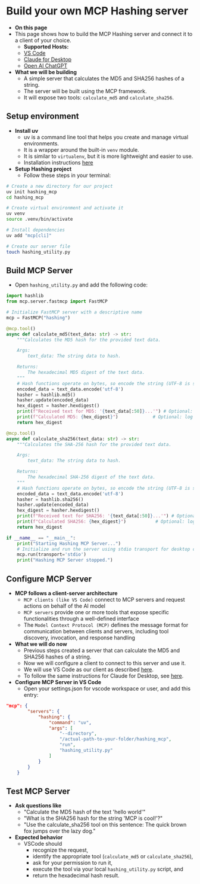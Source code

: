 # Build your own MCP Hashing server

- **On this page**
- This page shows how to build the MCP Hashing server and connect it to a client of your choice.
  - **Supported Hosts:**
  - [VS Code](https://code.visualstudio.com/docs/copilot/chat/mcp-servers)
  - [Claude for Desktop](https://modelcontextprotocol.io/introduction)
  - [Open AI ChatGPT](https://openai.github.io/openai-agents-python/mcp/)
- **What we will be building**
  - A simple server that calculates the MD5 and SHA256 hashes of a string.
  - The server will be built using the MCP framework.
  - It will expose two tools: `calculate_md5` and `calculate_sha256`.

## Setup environment

- **Install uv**
  - uv is a command line tool that helps you create and manage virtual environments.
  - It is a wrapper around the built-in `venv` module.
  - It is similar to `virtualenv`, but it is more lightweight and easier to use.
  - Installation instructions [here](https://docs.astral.sh/uv/getting-started/installation/)
- **Setup Hashing project**
  - Follow these steps in your terminal:

```bash
# Create a new directory for our project
uv init hashing_mcp
cd hashing_mcp

# Create virtual environment and activate it
uv venv
source .venv/bin/activate

# Install dependencies
uv add "mcp[cli]"

# Create our server file
touch hashing_utility.py
```

## Build MCP Server

- Open `hashing_utility.py` and add the following code:

```python
import hashlib
from mcp.server.fastmcp import FastMCP

# Initialize FastMCP server with a descriptive name
mcp = FastMCP("hashing")

@mcp.tool()
async def calculate_md5(text_data: str) -> str:
    """Calculates the MD5 hash for the provided text data.

    Args:
        text_data: The string data to hash.

    Returns:
        The hexadecimal MD5 digest of the text data.
    """
    # Hash functions operate on bytes, so encode the string (UTF-8 is standard)
    encoded_data = text_data.encode('utf-8')
    hasher = hashlib.md5()
    hasher.update(encoded_data)
    hex_digest = hasher.hexdigest()
    print(f"Received text for MD5: '{text_data[:50]}...'") # Optional: log input
    print(f"Calculated MD5: {hex_digest}")             # Optional: log output
    return hex_digest

@mcp.tool()
async def calculate_sha256(text_data: str) -> str:
    """Calculates the SHA-256 hash for the provided text data.

    Args:
        text_data: The string data to hash.

    Returns:
        The hexadecimal SHA-256 digest of the text data.
    """
    # Hash functions operate on bytes, so encode the string (UTF-8 is standard)
    encoded_data = text_data.encode('utf-8')
    hasher = hashlib.sha256()
    hasher.update(encoded_data)
    hex_digest = hasher.hexdigest()
    print(f"Received text for SHA256: '{text_data[:50]}...'") # Optional: log input
    print(f"Calculated SHA256: {hex_digest}")           # Optional: log output
    return hex_digest

if __name__ == "__main__":
    print("Starting Hashing MCP Server...")
    # Initialize and run the server using stdio transport for desktop clients
    mcp.run(transport='stdio')
    print("Hashing MCP Server stopped.")
```

## Configure MCP Server

- **MCP follows a client-server architecture**
  - `MCP clients (like VS Code)` connect to MCP servers and request actions on behalf of the AI model
  - `MCP servers` provide one or more tools that expose specific functionalities through a well-defined interface
  - The `Model Context Protocol (MCP)` defines the message format for communication between clients and servers, including tool discovery, invocation, and response handling
- **What we will do now**
  - Previous steps created a server that can calculate the MD5 and SHA256 hashes of a string.
  - Now we will configure a client to connect to this server and use it.
  - We will use VS Code as our client as described [here](https://code.visualstudio.com/docs/copilot/chat/mcp-servers).
  - To follow the same instructions for Claude for Desktop, see [here](https://modelcontextprotocol.io/quickstart/user).
- **Configure MCP Server in VS Code**
  - Open your settings.json for vscode workspace or user, and add this entry:

```json
"mcp": {
		"servers": {
			"hashing": {
				"command": "uv",
				"args": [
					"--directory",
					"/actual-path-to-your-folder/hashing_mcp",
					"run",
					"hashing_utility.py"
				]
			}
		}
	}
```

## Test MCP Server

- **Ask questions like**
  - "Calculate the MD5 hash of the text 'hello world'"
  - "What is the SHA256 hash for the string 'MCP is cool!'?"
  - "Use the calculate_sha256 tool on this sentence: The quick brown fox jumps over the lazy dog."
- **Expected behavior**
  - VSCode should
    - recognize the request,
    - identify the appropriate tool (`calculate_md5` or `calculate_sha256`),
    - ask for your permission to run it,
    - execute the tool via your local `hashing_utility.py` script, and
    - return the hexadecimal hash result.
